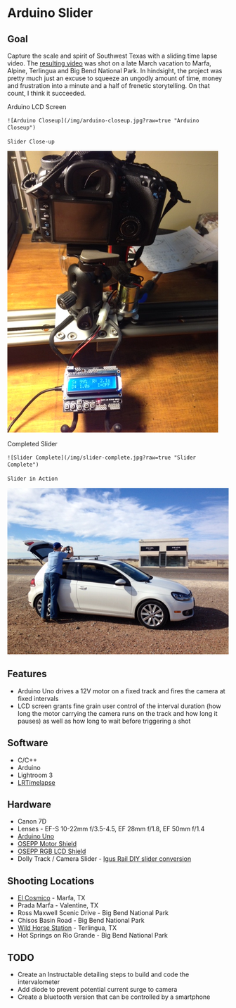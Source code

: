 Arduino Slider
===============================

## Goal
Capture the scale and spirit of Southwest Texas with a sliding time lapse video. The [resulting video](https://vimeo.com/93436904) was shot on a late March vacation to Marfa, Alpine, Terlingua and Big Bend National Park. In hindsight, the project was pretty much just an excuse to squeeze an ungodly amount of time, money and frustration into a minute and a half of frenetic storytelling. On that count, I think it succeeded.

Arduino LCD Screen
~~~~~~~~~~~~~~~~~~~~~~~~~
![Arduino Closeup](/img/arduino-closeup.jpg?raw=true "Arduino Closeup")

Slider Close-up 
~~~~~~~~~~~~~~~~~~~~~~~~~
![Slider Closeup](/img/slider-closeup.jpg?raw=true "Slider Closeup")

Completed Slider
~~~~~~~~~~~~~~~~~~~~~~~~~
![Slider Complete](/img/slider-complete.jpg?raw=true "Slider Complete")

Slider in Action
~~~~~~~~~~~~~~~~~~~~~~~~~
![Slider in Action](/img/slider-action.jpg?raw=true "Slider in Action")

## Features
- Arduino Uno drives a 12V motor on a fixed track and fires the camera at fixed intervals
- LCD screen grants fine grain user control of the interval duration (how long the motor carrying the camera runs on the track and how long it pauses) as well as how long to wait before triggering a shot

## Software
- C/C++
- Arduino
- Lightroom 3
- [LRTimelapse](http://lrtimelapse.com/)

## Hardware
- Canon 7D
- Lenses - EF-S 10-22mm f/3.5-4.5, EF 28mm f/1.8, EF 50mm f/1.4
- [Arduino Uno](http://www.adafruit.com/products/50)
- [OSEPP Motor Shield](http://osepp.com/products/shield-arduino-compatible/motor-servo-shield/)
- [OSEPP RGB LCD Shield](http://osepp.com/products/shield-arduino-compatible/16x2-lcd-display-keypad-shield/)
- Dolly Track / Camera Slider - [Igus Rail DIY slider conversion](zazaslider.com/instructions.html)

## Shooting Locations
- [El Cosmico](http://elcosmico.com/stay) - Marfa, TX
- Prada Marfa - Valentine, TX
- Ross Maxwell Scenic Drive - Big Bend National Park
- Chisos Basin Road - Big Bend National Park
- [Wild Horse Station](http://www.tripadvisor.com/Hotel_Review-g56758-d122796-Reviews-Wildhorse_Station-Terlingua_Texas.html) - Terlingua, TX
- Hot Springs on Rio Grande - Big Bend National Park

## TODO
- Create an Instructable detailing steps to build and code the intervalometer
- Add diode to prevent potential current surge to camera
- Create a bluetooth version that can be controlled by a smartphone
